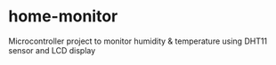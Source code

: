 # home-monitor
Microcontroller project to monitor humidity & temperature using DHT11 sensor and LCD display
